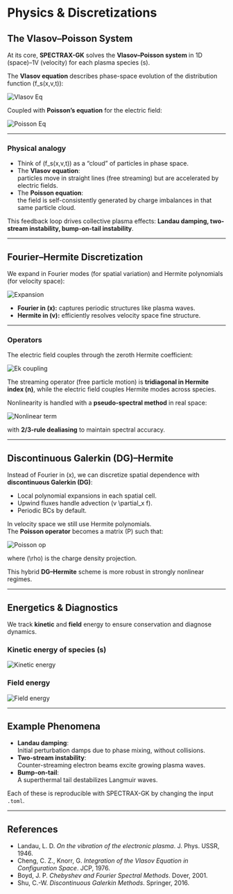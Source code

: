 # Physics & Discretizations

## The Vlasov–Poisson System

At its core, **SPECTRAX-GK** solves the **Vlasov–Poisson system** in 1D (space)–1V (velocity) for each plasma species \(s\).

The **Vlasov equation** describes phase-space evolution of the distribution function \(f_s(x,v,t)\):

![Vlasov Eq](https://latex.codecogs.com/svg.image?\frac{\partial%20f_s}{\partial%20t}%20+%20v%20\frac{\partial%20f_s}{\partial%20x}%20+%20\frac{q_s}{m_s}%20E(x,t)\frac{\partial%20f_s}{\partial%20v}%20=%200)

Coupled with **Poisson’s equation** for the electric field:

![Poisson Eq](https://latex.codecogs.com/svg.image?\frac{\partial%20E}{\partial%20x}%20=%20\frac{1}{\epsilon_0}\sum_s%20q_s%20\int%20f_s\,dv)

---

### Physical analogy

- Think of \(f_s(x,v,t)\) as a “cloud” of particles in phase space.
- The **Vlasov equation**:  
  particles move in straight lines (free streaming) but are accelerated by electric fields.
- The **Poisson equation**:  
  the field is self-consistently generated by charge imbalances in that same particle cloud.

This feedback loop drives collective plasma effects: **Landau damping, two-stream instability, bump-on-tail instability**.

---

## Fourier–Hermite Discretization

We expand in Fourier modes (for spatial variation) and Hermite polynomials (for velocity space):

![Expansion](https://latex.codecogs.com/svg.image?f_s(x,v,t)\approx%20f_{0,s}(v)%20+%20\sum_{k,n}%20c_{k,n}^{(s)}(t)\,e^{ikx}\,\phi_n(u),%20\quad%20u=\frac{v-u_{0,s}}{v_{\text{th},s}})

- **Fourier in \(x\):** captures periodic structures like plasma waves.
- **Hermite in \(v\):** efficiently resolves velocity space fine structure.

---

### Operators

The electric field couples through the zeroth Hermite coefficient:

![Ek coupling](https://latex.codecogs.com/svg.image?E_k(t)%20=%20\frac{i}{k\epsilon_0}\sum_s%20q_s%20c_{k,0}^{(s)}(t),%20\quad%20(k\neq%200))

The streaming operator (free particle motion) is **tridiagonal in Hermite index \(n\)**, while the electric field couples Hermite modes across species.

Nonlinearity is handled with a **pseudo-spectral method** in real space:

![Nonlinear term](https://latex.codecogs.com/svg.image?E(x)\,\frac{\partial%20f}{\partial%20v})

with **2/3-rule dealiasing** to maintain spectral accuracy.

---

## Discontinuous Galerkin (DG)–Hermite

Instead of Fourier in \(x\), we can discretize spatial dependence with **discontinuous Galerkin (DG)**:

- Local polynomial expansions in each spatial cell.
- Upwind fluxes handle advection \(v \partial_x f\).
- Periodic BCs by default.

In velocity space we still use Hermite polynomials.  
The **Poisson operator** becomes a matrix \(P\) such that:

![Poisson op](https://latex.codecogs.com/svg.image?E%20=%20P\,\rho)

where \(\rho\) is the charge density projection.

This hybrid **DG–Hermite** scheme is more robust in strongly nonlinear regimes.

---

## Energetics & Diagnostics

We track **kinetic** and **field** energy to ensure conservation and diagnose dynamics.

### Kinetic energy of species \(s\)

![Kinetic energy](https://latex.codecogs.com/svg.image?\mathcal{E}^{(s)}_{\text{kin}}(t)%20=%20\frac{n_{0,s}%20m_s%20v_{\text{th},s}^2}{4\sqrt{2}}\int_0^L%20\left[C_{0}^{(s)}(x,t)%20+%20\sqrt{2}\,C_{2}^{(s)}(x,t)\right]\,dx)

### Field energy

![Field energy](https://latex.codecogs.com/svg.image?\mathcal{E}_{\text{field}}(t)%20=%20\int_0^L%20\frac{E(x,t)^2}{2\epsilon_0}\,dx)

---

## Example Phenomena

- **Landau damping**:  
  Initial perturbation damps due to phase mixing, without collisions.
- **Two-stream instability**:  
  Counter-streaming electron beams excite growing plasma waves.
- **Bump-on-tail**:  
  A superthermal tail destabilizes Langmuir waves.

Each of these is reproducible with SPECTRAX-GK by changing the input `.toml`.

---

## References

- Landau, L. D. *On the vibration of the electronic plasma*. J. Phys. USSR, 1946.  
- Cheng, C. Z., Knorr, G. *Integration of the Vlasov Equation in Configuration Space*. JCP, 1976.  
- Boyd, J. P. *Chebyshev and Fourier Spectral Methods*. Dover, 2001.  
- Shu, C.-W. *Discontinuous Galerkin Methods*. Springer, 2016.
